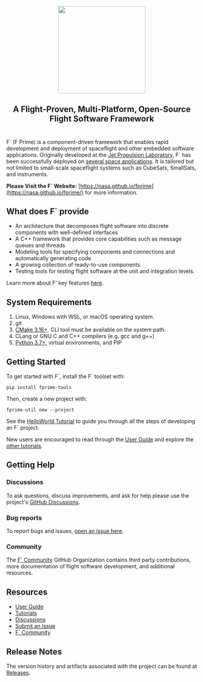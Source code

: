 <p align="center">
<img width="230em" src="docs/img/fprime-logo.png"><br/>
<h2 align="center">A Flight-Proven, Multi-Platform, Open-Source Flight Software Framework</h2>
</p>

#
F´ (F Prime) is a component-driven framework that enables rapid development and deployment of spaceflight and other embedded software applications. Originally developed at the [Jet Propulsion Laboratory](https://www.jpl.nasa.gov/), F´ has been successfully deployed on [several space applications](https://nasa.github.io/fprime/projects.html). It is tailored but not limited to small-scale spaceflight systems such as CubeSats, SmallSats, and instruments.

**Please Visit the F´ Website:** [https://nasa.github.io/fprime](https://nasa.github.io/fprime/) for more information.


## What does F´ provide

- An architecture that decomposes flight software into discrete components with well-defined interfaces
- A C++ framework that provides core capabilities such as message queues and threads
- Modeling tools for specifying components and connections and automatically generating code
- A growing collection of ready-to-use components
- Testing tools for testing flight software at the unit and integration levels.

Learn more about F' key features [here](https://nasa.github.io/fprime/features.html).


## System Requirements

1. Linux, Windows with WSL, or macOS operating system.
2. git
3. [CMake 3.16+](https://cmake.org/download/). CLI tool must be available on the system path.
4. CLang or GNU C and C++ compilers (e.g. gcc and g++)
5. [Python 3.7+](https://www.python.org/downloads/), virtual environments, and PIP


## Getting Started

To get started with F´, install the F´ toolset with:
```
pip install fprime-tools
```

Then, create a new project with:
```
fprime-util new --project
```

See the [HelloWorld Tutorial](https://fprime-community.github.io/fprime-tutorial-hello-world/) to guide you through all the steps of developing an F´ project.

New users are encouraged to read through the [User Guide](https://nasa.github.io/fprime/UsersGuide/guide.html) and explore the [other tutorials](https://nasa.github.io/fprime/Tutorials/README.html).


## Getting Help

### Discussions
To ask questions, discuss improvements, and ask for help please use the project's [GitHub Discussions](https://github.com/nasa/fprime/discussions).
### Bug reports
To report bugs and issues, [open an issue here](https://github.com/nasa/fprime/issues).
### Community
The [F´ Community](https://github.com/fprime-community) GitHub Organization contains third party contributions, more documentation of flight software development, and additional resources.


## Resources
- [User Guide](https://nasa.github.io/fprime/UsersGuide/guide.html)
- [Tutorials](https://nasa.github.io/fprime/Tutorials/README.html)
- [Discussions](https://github.com/nasa/fprime/discussions)
- [Submit an Issue](https://github.com/nasa/fprime/issues)
- [F´ Community](https://github.com/fprime-community)


## Release Notes

The version history and artifacts associated with the project can be found at [Releases](https://github.com/nasa/fprime/releases).

